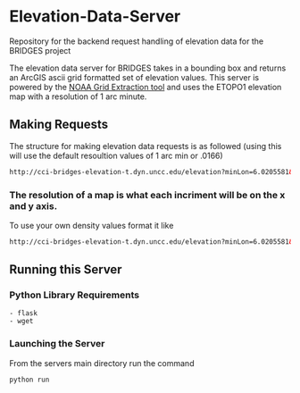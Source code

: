 # Elevation-Data-Server
Repository for the backend request handling of elevation data for the BRIDGES project

The elevation data server for BRIDGES takes in a bounding box and returns an ArcGIS ascii grid formatted set of elevation values. This server is powered by the [NOAA Grid Extraction tool](https://www.ngdc.noaa.gov/mgg/global/) and uses the ETOPO1 elevation map with a resolution of 1 arc minute.

## Making Requests
The structure for making elevation data requests is as followed (using this will use the default resoultion values of 1 arc min or .0166)
```html
http://cci-bridges-elevation-t.dyn.uncc.edu/elevation?minLon=6.0205581&minLat=46.10757&maxLon=9.707863&maxLat=47.77059
```



### The resolution of a map is what each incriment will be on the x and y axis. 

To use your own density values format it like
```html
http://cci-bridges-elevation-t.dyn.uncc.edu/elevation?minLon=6.0205581&minLat=46.10757&maxLon=9.707863&maxLat=47.77059&resX=.01&resY=.01
```

## Running this Server
### Python Library Requirements
    - flask
    - wget

### Launching the Server
From the servers main directory run the command
```bash
python run
```


